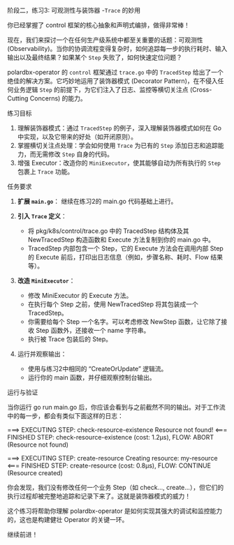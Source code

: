 阶段二，练习3: 可观测性与装饰器 -`Trace` 的妙用

你已经掌握了 control 框架的核心抽象和声明式编排，做得非常棒！

现在，我们来探讨一个在任何生产级系统中都至关重要的话题：可观测性 (Observability)。当你的协调流程变得复杂时，如何追踪每一步的执行耗时、输入输出以及最终结果？如果某个 `Step` 失败了，如何快速定位问题？

polardbx-operator 的 `control` 框架通过 `trace.go` 中的 `TracedStep` 给出了一个绝佳的解决方案。它巧妙地运用了装饰器模式 (Decorator Pattern)，在不侵入任何业务逻辑 `Step` 的前提下，为它们注入了日志、监控等横切关注点 (Cross-Cutting Concerns) 的能力。

练习目标

1.  理解装饰器模式：通过 `TracedStep` 的例子，深入理解装饰器模式如何在 Go 中实现，以及它带来的好处（如开闭原则）。
2.  掌握横切关注点处理：学会如何使用 `Trace` 为已有的 `Step` 添加日志和追踪能力，而无需修改 `Step` 自身的代码。
3.  增强 Executor：改造你的 `MiniExecutor`，使其能够自动为所有执行的 `Step` 包裹上 `Trace` 功能。

任务要求

1.  **扩展 `main.go`**：
    继续在练习2的 main.go 代码基础上进行。

2.  **引入 `Trace` 定义**：
    - 将 pkg/k8s/control/trace.go 中的 TracedStep 结构体及其 NewTracedStep 构造函数和 Execute 方法复制到你的 main.go 中。
    - TracedStep 内部包含一个 Step，它的 Execute 方法会在调用内部 Step 的 Execute 前后，打印出日志信息（例如，步骤名称、耗时、Flow 结果等）。

3.  **改造 `MiniExecutor`**：
    - 修改 MiniExecutor 的 Execute 方法。
    - 在执行每个 Step 之前，使用 NewTracedStep 将其包装成一个 TracedStep。
    - 你需要给每个 Step 一个名字。可以考虑修改 NewStep 函数，让它除了接收 Step 函数外，还接收一个 name 字符串。
    - 执行被 Trace 包装后的 Step。

4.  运行并观察输出：
    - 使用与练习2中相同的 “CreateOrUpdate” 逻辑流。
    - 运行你的 main 函数，并仔细观察控制台输出。

运行与验证

当你运行 go run main.go 后，你应该会看到与之前截然不同的输出。对于工作流中的每一步，都会有类似下面这样的日志：

===> EXECUTING STEP: check-resource-existence
     Resource not found!
<=== FINISHED STEP: check-resource-existence (cost: 1.2µs), FLOW: ABORT (Resource not found)

===> EXECUTING STEP: create-resource
     Creating resource: my-resource
<=== FINISHED STEP: create-resource (cost: 0.8µs), FLOW: CONTINUE (Resource created)

你会发现，我们没有修改任何一个业务 Step（如 check..., create...），但它们的执行过程却被完整地追踪和记录下来了。这就是装饰器模式的威力！

这个练习将帮助你理解 polardbx-operator 是如何实现其强大的调试和监控能力的，这也是构建健壮 Operator 的关键一环。

继续前进！